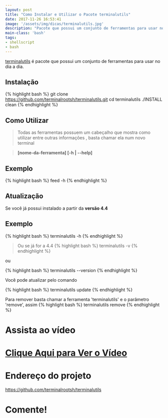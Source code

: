 ```yaml
---
layout: post
title: "Como Instalar e Utilizar o Pacote terminalutils"
date: 2017-11-26 16:53:41
image: '/assets/img/dicas/terminalutils.jpg'
description: "Pacote que possui um conjunto de ferramentas para usar no dia a dia"
main-class: 'bash'
tags:
- shellscript
- bash
---
```


[terminalutils](https://github.com/terminalrootsh/terminalutils "Terminal Utils") é pacote que possui um conjunto de ferramentas para usar no dia a dia.

## Instalação
{% highlight bash %}
git clone https://github.com/terminalrootsh/terminalutils.git
cd terminalutils
./INSTALL clean
{% endhighlight %}

## Como Utilizar

> Todas as ferramentas possuem um cabeçalho que mostra como utilizar entre outras informações , basta chamar ela num novo terminal

> __[nome-da-ferramenta] [-h | --help]__

## Exemplo
{% highlight bash %}
feed -h
{% endhighlight %}

## Atualização

Se você já possui instalado a partir da __versão 4.4__

## Exemplo
{% highlight bash %}
terminalutils -h
{% endhighlight %}

> Ou se já for a 4.4
{% highlight bash %}
terminalutils -v
{% endhighlight %}

ou

{% highlight bash %}
terminalutils --version
{% endhighlight %}

Você pode atualizar pelo comando

{% highlight bash %}
terminalutils update
{% endhighlight %}

Para remover basta chamar a ferramenta 'terminalutils' e o parâmetro 'remove', assim
{% highlight bash %}
terminalutils remove
{% endhighlight %}

# Assista ao vídeo

# [Clique Aqui para Ver o Vídeo](https://www.youtube.com/watch?v=5gJBfluJ8b0)


# Endereço do projeto
<https://github.com/terminalrootsh/terminalutils>

# Comente!
